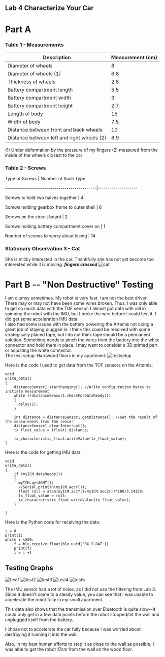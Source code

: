 ## Lab 4 Characterize Your Car

# Part A
### Table 1 - Measurements

Description                 | Measurement (cm)
----------------------------|------------------
Diameter of wheels          | 8
Diameter of wheels (1)      | 6.8
Thickness of wheels         | 2.8
Battery compartment length  | 5.5
Battery compartment width   | 3
Battery compartment height  | 2.7
Length of body              | 15
Width of body               | 7.5
Distance between front and back wheels | 10
Distance between left and right wheels (2) | 8.9

(1) Under deformation by the pressure of my fingers
(2) measured from the inside of the wheels closest to the car

### Table 2 - Screws
Type of Screws                                | Number of Such Type

----------------------------------------------|--------------------

Screws to hold two halves together            | 4

Screws holding gearbox frame to outer shell   | 8

Screws on the circuit board                   | 2

Screws holding battery compartment cover on   | 1

Number of screws to worry about losing        | 14

### Stationary Observation 3 - Cat
She is mildly interested in the car. Thankfully she has not yet become too interested while it is moving.
***fingers crossed***
![cat](../images/catinterested.jpg)


# Part B -- "Non Destructive" Testing
I am clumsy sometimes. My robot is very fast. I am not the best driver. There may or may not have been some wires broken. Thus, I was only able to get so much data with the TOF sensor. I almost got data with roll in spinning the robot with the IMU, but I broke the wire before I could test it. I did get some acceleration IMU data.
\
I also had some issues with the battery powering the Artemis not doing a great job of staying plugged in. I think this could be resolved with some strategically placed tape, but I do not think tape should be a permanent solution. Something needs to pinch the wires from the battery into the white connector and hold them in place. I may want to consider a 3D printed part or adjusting the white connector.
\
The test setup: Hardwood floors in my apartment:
![testsetup](../images/thetestsetup.jpg)

Here is the code I used to get data from the TOF sensors on the Artemis:
```
void
write_data()
{   
    distanceSensor1.startRanging(); //Write configuration bytes to initiate measurement
    while (!distanceSensor1.checkForDataReady())
    {
      delay(1);
    }
    
    int distance = distanceSensor1.getDistance(); //Get the result of the measurement from the sensor
    distanceSensor1.clearInterrupt();
    tx_float_value = (float) distance;

    tx_characteristic_float.writeValue(tx_float_value);
}
```

Here is the code for getting IMU data:
```
void
write_data()
{   
    if (myICM.dataReady())
    {
      myICM.getAGMT();
      //Serial.println(myICM.accY());
      float roll = atan(myICM.accY()/myICM.accZ())*180/3.14159;
      tx_float_value = roll;
      tx_characteristic_float.writeValue(tx_float_value);
    }

}
```

Here is the Python code for receiving the data:
```
i = 0
print(i)
while i <500:
    f = ble.receive_float(ble.uuid['RX_FLOAT'])
    print(f)
    i = i +1
```

## Testing Graphs
![test1](../images/test1.PNG)
![test2](../images/test2.PNG)
![test3](../images/test3.PNG)
![test4](../images/test4.PNG)
![test5](../images/test5.PNG)

The IMU sensor had a lot of noise, as I did not use the filtering from Lab 3. Since it doesn't come to a steady value, you can see that I was unable to accelerate the robot fully in my small apartment.

This data also shows that the transmission over Bluetooth is quite slow--it could only get in a few data points before the robot stopped/hit the wall and unplugged itself from the battery.

I chose not to accelerate the car fully because I was worried about destroying it running it into the wall.

Also, in my best human efforts to stop it as close to the wall as possible, I was able to get the robot 17cm from the wall on the wood floor.